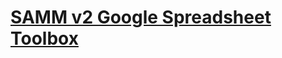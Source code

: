 # [SAMM v2 Google Spreadsheet Toolbox]([https://link-url-here.org](https://docs.google.com/spreadsheets/d/1GzgCFJlTSzhE_MHSfWAyqcTnyq8nnIsqFrbqubh-IUs/edit?usp=sharing))
